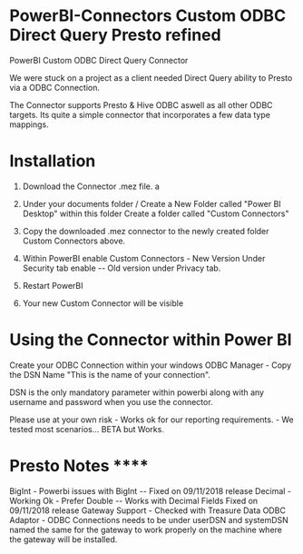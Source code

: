 # PowerBI-Connectors Custom ODBC Direct Query Presto refined
PowerBI Custom ODBC Direct Query Connector


We were stuck on a project as a client needed Direct Query ability to Presto via a ODBC Connection.

The Connector supports Presto & Hive ODBC aswell as all other ODBC targets. Its quite a simple connector that incorporates a few data type mappings.

# Installation

1. Download the Connector .mez file.
a
2. Under your documents folder / Create a New Folder called "Power BI Desktop" within this folder Create a folder called "Custom Connectors"

3. Copy the downloaded .mez connector to the newly created folder Custom Connectors above.

4. Within PowerBI enable Custom Connectors - New Version Under Security tab enable -- Old version under Privacy tab.

5. Restart PowerBI 

6. Your new Custom Connector will be visible


# Using the Connector within Power BI

Create your ODBC Connection within your windows ODBC Manager - Copy the DSN Name "This is the name of your connection".

DSN is the only mandatory parameter within powerbi along with any username and password when you use the connector.

Please use at your own risk - Works ok for our reporting requirements. - We tested most scenarios... BETA but Works.

# Presto Notes ****

BigInt - Powerbi issues with BigInt -- Fixed on 09/11/2018 release
Decimal - Working Ok - Prefer Double -- Works with Decimal Fields Fixed on 09/11/2018 release
Gateway Support - Checked with Treasure Data ODBC Adaptor - ODBC Connections needs to be under userDSN and systemDSN named the same for the gateway to work properly on the machine where the gateway will be installed.


